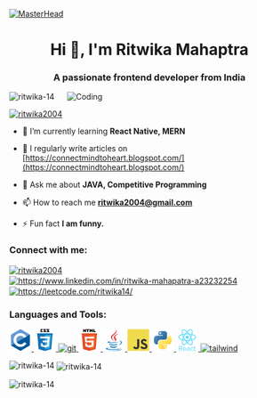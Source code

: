 [![MasterHead](https://repository-images.githubusercontent.com/588181932/e36ec678-7984-4cdd-8e4c-a3932772ff8e)](https://Ritwika-14.io)
<h1 align="center">Hi 👋, I'm Ritwika Mahaptra</h1>
<h3 align="center">A passionate frontend developer from India</h3>
<img align="right" alt="Coding" width="400" src="https://cdn.dribbble.com/users/4055494/screenshots/15215756/media/d2b66c4ca0192aa26d103448b3d1518b.gif">

<p align="left"> <img src="https://komarev.com/ghpvc/?username=ritwika-14&label=Profile%20views&color=0e75b6&style=flat" alt="ritwika-14" /> </p>

<p align="left"> <a href="https://twitter.com/ritwika2004" target="blank"><img src="https://img.shields.io/twitter/follow/ritwika2004?logo=twitter&style=for-the-badge" alt="ritwika2004" /></a> </p>

- 🌱 I’m currently learning **React Native, MERN**

- 📝 I regularly write articles on [https://connectmindtoheart.blogspot.com/](https://connectmindtoheart.blogspot.com/)

- 💬 Ask me about **JAVA, Competitive Programming**

- 📫 How to reach me **ritwika2004@gmail.com**

- ⚡ Fun fact **I am funny.**

<h3 align="left">Connect with me:</h3>
<p align="left">
<a href="https://twitter.com/ritwika2004" target="blank"><img align="center" src="https://raw.githubusercontent.com/rahuldkjain/github-profile-readme-generator/master/src/images/icons/Social/twitter.svg" alt="ritwika2004" height="30" width="40" /></a>
<a href="https://linkedin.com/in/https://www.linkedin.com/in/ritwika-mahapatra-a23232254" target="blank"><img align="center" src="https://raw.githubusercontent.com/rahuldkjain/github-profile-readme-generator/master/src/images/icons/Social/linked-in-alt.svg" alt="https://www.linkedin.com/in/ritwika-mahapatra-a23232254" height="30" width="40" /></a>
<a href="https://www.leetcode.com/https://leetcode.com/ritwika14/" target="blank"><img align="center" src="https://raw.githubusercontent.com/rahuldkjain/github-profile-readme-generator/master/src/images/icons/Social/leet-code.svg" alt="https://leetcode.com/ritwika14/" height="30" width="40" /></a>
</p>

<h3 align="left">Languages and Tools:</h3>
<p align="left"> <a href="https://www.cprogramming.com/" target="_blank" rel="noreferrer"> <img src="https://raw.githubusercontent.com/devicons/devicon/master/icons/c/c-original.svg" alt="c" width="40" height="40"/> </a> <a href="https://www.w3schools.com/css/" target="_blank" rel="noreferrer"> <img src="https://raw.githubusercontent.com/devicons/devicon/master/icons/css3/css3-original-wordmark.svg" alt="css3" width="40" height="40"/> </a> <a href="https://git-scm.com/" target="_blank" rel="noreferrer"> <img src="https://www.vectorlogo.zone/logos/git-scm/git-scm-icon.svg" alt="git" width="40" height="40"/> </a> <a href="https://www.w3.org/html/" target="_blank" rel="noreferrer"> <img src="https://raw.githubusercontent.com/devicons/devicon/master/icons/html5/html5-original-wordmark.svg" alt="html5" width="40" height="40"/> </a> <a href="https://www.java.com" target="_blank" rel="noreferrer"> <img src="https://raw.githubusercontent.com/devicons/devicon/master/icons/java/java-original.svg" alt="java" width="40" height="40"/> </a> <a href="https://developer.mozilla.org/en-US/docs/Web/JavaScript" target="_blank" rel="noreferrer"> <img src="https://raw.githubusercontent.com/devicons/devicon/master/icons/javascript/javascript-original.svg" alt="javascript" width="40" height="40"/> </a> <a href="https://www.python.org" target="_blank" rel="noreferrer"> <img src="https://raw.githubusercontent.com/devicons/devicon/master/icons/python/python-original.svg" alt="python" width="40" height="40"/> </a> <a href="https://reactjs.org/" target="_blank" rel="noreferrer"> <img src="https://raw.githubusercontent.com/devicons/devicon/master/icons/react/react-original-wordmark.svg" alt="react" width="40" height="40"/> </a> <a href="https://tailwindcss.com/" target="_blank" rel="noreferrer"> <img src="https://www.vectorlogo.zone/logos/tailwindcss/tailwindcss-icon.svg" alt="tailwind" width="40" height="40"/> </a> </p>

<p><img align="left" src="https://github-readme-stats.vercel.app/api/top-langs?username=ritwika-14&show_icons=true&locale=en&layout=compact" alt="ritwika-14" /></p>

<p>&nbsp;<img align="center" src="https://github-readme-stats.vercel.app/api?username=ritwika-14&show_icons=true&locale=en" alt="ritwika-14" /></p>

<p><img align="center" src="https://github-readme-streak-stats.herokuapp.com/?user=ritwika-14&" alt="ritwika-14" /></p>
